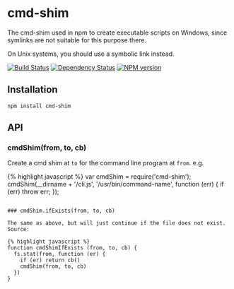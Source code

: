 # cmd-shim

The cmd-shim used in npm to create executable scripts on Windows,
since symlinks are not suitable for this purpose there.

On Unix systems, you should use a symbolic link instead.

[![Build Status](https://img.shields.io/travis/npm/cmd-shim/master.svg)](https://travis-ci.org/npm/cmd-shim)
[![Dependency Status](https://img.shields.io/david/npm/cmd-shim.svg)](https://david-dm.org/npm/cmd-shim)
[![NPM version](https://img.shields.io/npm/v/cmd-shim.svg)](https://www.npmjs.com/package/cmd-shim)

## Installation

```
npm install cmd-shim
```

## API

### cmdShim(from, to, cb)

Create a cmd shim at `to` for the command line program at `from`.
e.g.

{% highlight javascript %}
var cmdShim = require('cmd-shim');
cmdShim(__dirname + '/cli.js', '/usr/bin/command-name', function (err) {
  if (err) throw err;
});
```

### cmdShim.ifExists(from, to, cb)

The same as above, but will just continue if the file does not exist.
Source:

{% highlight javascript %}
function cmdShimIfExists (from, to, cb) {
  fs.stat(from, function (er) {
    if (er) return cb()
    cmdShim(from, to, cb)
  })
}
```
